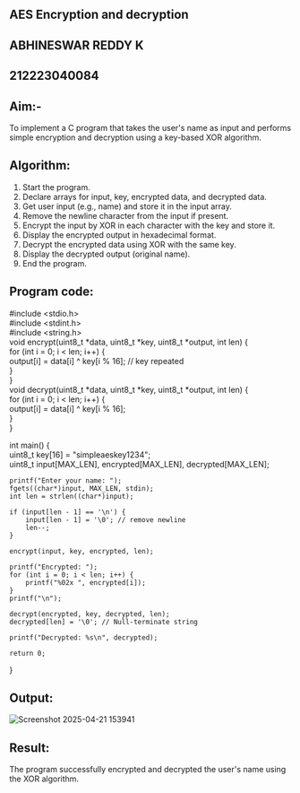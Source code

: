 ## AES Encryption and decryption  
## ABHINESWAR REDDY K
## 212223040084
## Aim:-  
To implement a C program that takes the user's name as input and performs simple encryption 
and decryption using a key-based XOR algorithm.  

## Algorithm:  
1. Start the program.  
2. Declare arrays for input, key, encrypted data, and decrypted data.  
3. Get user input (e.g., name) and store it in the input array.  
4. Remove the newline character from the input if present.  
5. Encrypt the input by XOR in each character with the key and store it.  
6. Display the encrypted output in hexadecimal format.  
7. Decrypt the encrypted data using XOR with the same key.  
8. Display the decrypted output (original name).  
9. End the program.  

## Program code:  
#include <stdio.h>  
#include <stdint.h>  
#include <string.h>  
void encrypt(uint8_t *data, uint8_t *key, uint8_t *output, int len) {  
for (int i = 0; i < len; i++) {  
output[i] = data[i] ^ key[i % 16]; // key repeated  
}  
}  
void decrypt(uint8_t *data, uint8_t *key, uint8_t *output, int len) {  
for (int i = 0; i < len; i++) {  
output[i] = data[i] ^ key[i % 16];  
    }  
}  
  
int main() {  
    uint8_t key[16] = "simpleaeskey1234";  
    uint8_t input[MAX_LEN], encrypted[MAX_LEN], decrypted[MAX_LEN];  
  
    printf("Enter your name: ");  
    fgets((char*)input, MAX_LEN, stdin);  
    int len = strlen((char*)input);  
  
    if (input[len - 1] == '\n') {  
        input[len - 1] = '\0'; // remove newline  
        len--;  
    }  
  
    encrypt(input, key, encrypted, len);  
  
    printf("Encrypted: ");  
    for (int i = 0; i < len; i++) {  
        printf("%02x ", encrypted[i]);  
    }  
    printf("\n");  
  
    decrypt(encrypted, key, decrypted, len);  
    decrypted[len] = '\0'; // Null-terminate string  
  
    printf("Decrypted: %s\n", decrypted);  
  
    return 0;  
}   

## Output:  
![Screenshot 2025-04-21 153941](https://github.com/user-attachments/assets/7ab52258-3ffa-4ab7-a3d2-e48718443e66)

## Result:   
The program successfully encrypted and decrypted the user's name using the XOR algorithm.
